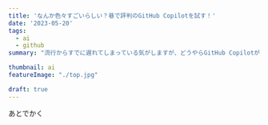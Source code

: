 ```yaml
---
title: 'なんか色々すごいらしい？巷で評判のGitHub Copilotを試す！'
date: '2023-05-20'
tags:
  - ai
  - github
summary: "流行からすでに遅れてしまっている気がしますが、どうやらGitHub Copilotがすごいらしいですね！？コメントを書くとその内容に基づいてソースコードを書いてくれるらしいのですが・・・。何がどうすごいのか知りたいので軽く触ってみた使用感をレビューしてみます。"

thumbnail: ai
featureImage: "./top.jpg"

draft: true
---
```


あとでかく
